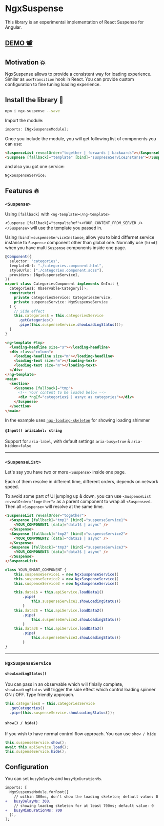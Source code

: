 # NgxSuspense

This library is an experimental implementation of React Suspense for Angular.

## [DEMO 📽️](https://codesandbox.io/s/ngx-suspense-dgjhh)

## Motivation 💥

NgxSuspense allows to provide a consistent way for loading experience. Similar as `useTransition` hook in React. You can provide custom configuration to fine tuning loading experience.

## Install the library 🧪

```bash
npm i ngx-suspense --save
```

Import the module:

```typescript
imports: [NgxSuspenseModule];
```

Once you include the module, you will get following list of components you can use:

```html
<SuspenseList revealOrder="together | forwards | backwards"></SuspenseList>
<Suspnese [fallback]="template" [bind]="suspneseServiceInstanse"></Suspnese>
```

and also you got one service:

```typescript
NgxSuspenseService;
```

## Features 🔥

### `<Suspense>`

Using `[fallback]` with `<ng-template></ng-template>`

`<Suspense [fallback]="tempalteRef"><YOUR_CONTENT_FROM_SERVER /></Suspense>` will use the template you passed in.

Using `[bind]=suspenseServiceInstanse`, allow you to bind differnet service instanse to `Suspense` component other than global one. Normally use `[bind]` when you have multi `Suspsnse` components inside one page.

```typescript
@Component({
  selector: "categories",
  templateUrl: "./categories.component.html",
  styleUrls: ["./categories.component.scss"],
  providers: [NgxSuspenseService],
})
export class CategoriesComponent implements OnInit {
  categories$: Observable<Category[]>;
  constructor(
    private categoriesService: CategoriesService,
    private suspenseService: NgxSuspenseService
  ) {
    // Side effect
    this.categories$ = this.categoriesService
      .getCategories()
      .pipe(this.suspenseService.showLoadingStatus());
  }
}
```

```html
<ng-template #tmp>
  <loading-headline size="s"></loading-headline>
  <div class="column">
    <loading-headline size="m"></loading-headline>
    <loading-text size="m"></loading-text>
    <loading-text size="m"></loading-text>
  </div>
</ng-template>
<main>
  <section>
    <Suspnese [fallback]="tmp">
      <!-- Your content to be loaded below -->
      <div *ngIf="categories$ | asnyc as categories"></div>
    </Suspnese>
  </section>
</main>
```

In the example uses [`ngx-loading-skeleton`](../loading-skeleton/README.md) for showing loading shimmer

#### `@Input() ariaLabel: string`

Support for `aria-label`, with default settings `aria-busy=true` & `aria-hidden=false`

---

### `<SuspenseList>`

Let's say you have two or more `<Suspense>` inside one page.

Each of them resolve in different time, different orders, depends on network speed.

To avoid some part of UI jumping up & down, you can use `<SuspenseList revealOrder="together">` as a parent component to wrap all `<Suspense>`s. Then all `<Suspense>` will resolve at the same time.

```html
<SuspenseList revealOrder="together">
  <Suspense [fallback]="tmp1" [bind]="suspenseService1">
    <YOUR_COMPONENT1 [data]="data1$ | async" />
  </Suspense>
  <Suspense [fallback]="tmp2" [bind]="suspenseService2">
    <YOUR_COMPONENT2 [data]="data2$ | async" />
  </Suspense>
  <Suspense [fallback]="tmp3" [bind]="suspenseService3">
    <YOUR_COMPONENT3 [data]="data3$ | async" />
  </Suspense>
</SuspenseList>
```

```typescript
class YOUR_SMART_COMPONENT {
    this.suspenseService1 = new NgxSuspenseService()
    this.suspenseService2 = new NgxSuspenseService()
    this.suspenseService3 = new NgxSuspenseService()

    this.data1$ = this.apiService.loadData1()
        .pipe(
            this.suspenseService1.showLoadingStatus()
        )
    this.data2$ = this.apiService.loadData2()
        .pipe(
            this.suspenseService2.showLoadingStatus()
        )
    this.data3$ = this.apiService.loadData3()
        .pipe(
            this.suspenseService3.showLoadingStatus()
        )
}
```

---

### `NgxSuspenseService`

#### `showLoadingStatus()`

You can pass in an observable which will finially complete, `showLoadingStatus` will trigger the side effect which control loading spinner ON / OFF. Type friendly approach.

```typescript
this.categories$ = this.categoriesService
  .getCategories()
  .pipe(this.suspenseService.showLoadingStatus());
```

#### `show() / hide()`

If you wish to have normal control flow approach. You can use `show / hide`

```typescript
this.suspenseService.show();
await this.apiService.load();
this.suspenseService.hide();
```

## Configuration

You can set `busyDelayMs` and `busyMinDurationMs`.

```diff
imports: [
  NgxSuspenseModule.forRoot({
    // within 300ms, don't show the loading skeleton; default value: 0
+   busyDelayMs: 300,
    // showing loading skeleton for at least 700ms; default value: 0
+   busyMinDurationMs: 700
  }),
];
```
